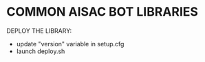 # COMMON AISAC BOT LIBRARIES

DEPLOY THE LIBRARY:
- update "version" variable in setup.cfg
- launch deploy.sh

